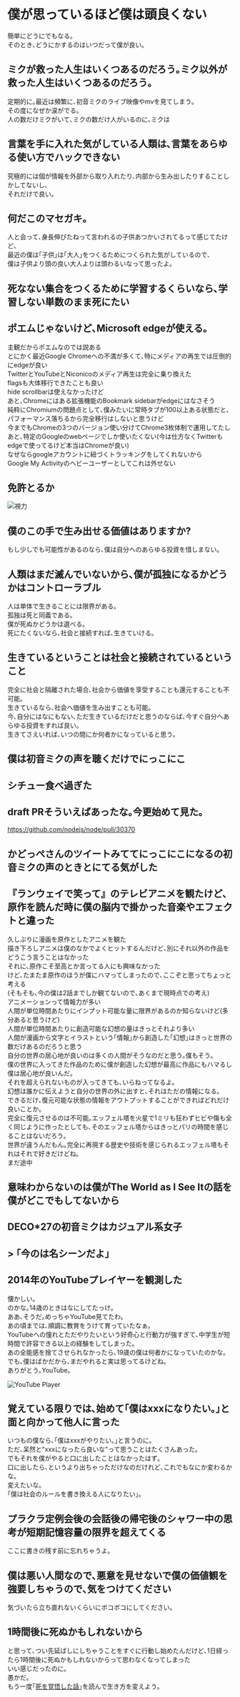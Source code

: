 # 僕が思っているほど僕は頭良くない

簡単にどうにでもなる｡  
そのとき､どうにかするのはいつだって僕が良い｡  

## ミクが救った人生はいくつあるのだろう｡ミク以外が救った人生はいくつあるのだろう｡

定期的に｡最近は頻繁に､初音ミクのライブ映像やmvを見てしまう｡  
その度になぜか涙がでる｡  
人の数だけミクがいて､ミクの数だけ人がいるのに､ミクは

## 言葉を手に入れた気がしている人類は､言葉をあらゆる使い方でハックできない

究極的には個が情報を外部から取り入れたり､内部から生み出したりすることしかしてないし､  
それだけで良い｡  

## 何だこのマセガキ｡

人と会って､身長伸びたねって言われるの子供あつかいされてるって感じてたけど､  
最近の僕は｢子供｣は｢大人｣をつくるためにつくられた気がしているので､  
僕は子供より頭の良い大人よりは頭わるいなって思ったよ｡  

## 死なない集合をつくるために学習するくらいなら､学習しない単数のまま死にたい

## ポエムじゃないけど､Microsoft edgeが使える｡

主観だからポエムなのでは説ある  
とにかく最近Google Chromeへの不満が多くて､特にメディアの再生では圧倒的にedgeが良い  
TwitterとYouTubeとNiconicoのメディア再生は完全に乗り換えた  
flagsも大体移行できたことも良い  
hide scrollbarは使えなかったけど  
あと､Chromeにはある拡張機能のBookmark sidebarがedgeにはなさそう  
純粋にChromiumの問題点として､僕みたいに常時タブが100以上ある状態だと､パフォーマンス落ちるから完全移行はしないと思うけど  
今までもChromeの3つのバージョン使い分けてChrome3枚体制で運用してたし  
あと､特定のGoogleのwebページでしか使いたくない(今は仕方なくTwitterもedgeで使ってるけど本当はChromeが良い)  
なぜならgoogleアカウントに紐づくトラッキングをしてくれないから  
Google My Activityのヘビーユーザーとしてこれは外せない  

## 免許とるか

![視力](https://github.com/anoriqq/anoriqq/blob/images/tCnQykwsfjbT9v387LRfSpTOiUGdIr.png)

## 僕のこの手で生み出せる価値はありますか?

もし少しでも可能性があるのなら､僕は自分へのあらゆる投資を惜しまない｡  

## 人類はまだ滅んでいないから､僕が孤独になるかどうかはコントローラブル

人は単体で生きることには限界がある｡  
孤独は死と同義である｡  
僕が死ぬかどうかは選べる｡  
死にたくないなら､社会と接続すれば､生きていける｡  

## 生きているということは社会と接続されているということ

完全に社会と隔離された場合､社会から価値を享受することも還元することも不可能｡  
生きているなら､社会へ価値を生み出すことも可能｡  
今､自分にはなにもない､ただ生きているだけだと思うのならば､今すぐ自分へあらゆる投資をすれば良い｡  
生きてさえいれば､いつの間にか何者かになっていると思う｡  

## 僕は初音ミクの声を聴くだけでにっこにこ

## シチュー食べ過ぎた

## draft PRそういえばあったな｡今更始めて見た｡

https://github.com/nodejs/node/pull/30370

## かどっぺさんのツイートみててにっこにこになるの初音ミクの声のときとにてる気がした

## 『ランウェイで笑って』のテレビアニメを観たけど､原作を読んだ時に僕の脳内で掛かった音楽やエフェクトと違った

久しぶりに漫画を原作としたアニメを観た  
描き下ろしアニメは僕のなかでよくヒットするんだけど､別にそれ以外の作品をどうこう言うことはなかった  
それに､原作こそ至高とか言ってる人にも興味なかった  
けど､たまたま原作のほうが僕にハマってしまったので､ここぞと思ってちょっと考える  
(そもそも､今の僕は2話までしか観てないので､あくまで現時点での考え)  
アニメーションって情報力が多い  
人間が単位時間あたりにインプット可能な量に限界があるのか知らないけど(多分あると思うけど)  
人間が単位時間あたりに創造可能な幻想の量はきっとそれより多い  
人間が漫画から文字とイラストという｢情報｣から創造した｢幻想｣はきっと世界の数だけあるのだろうと思う  
自分の世界の居心地が良いのは多くの人間がそうなのだと思う｡僕もそう｡  
僕の世界に入ってきた作品のために僕が創造した幻想が最高に作品にもハマるし僕は居心地が良いんだ｡  
それを超えられないものが入ってきても､いらねってなるよ｡  
幻想は誰かに伝えようと自分の世界の外に出すと､それはただの情報になる｡  
できるだけ､復元可能な状態の情報をアウトプットすることができればどれだけ良いことか｡  
完全に復元させるのは不可能｡エッフェル塔を火星で1ミリも狂わずヒビや傷も全く同じように作ったとしても､そのエッフェル塔からはきっとパリの時間を感じることはないだろう｡  
世界が違うんだもん｡完全に再現する歴史や技術を感じられるエッフェル塔もそれはそれで好きだけどね｡  
まだ途中

## 意味わからないのは僕がThe World as I See Itの話を僕がどこでもしてないから

## DECO*27の初音ミクはカジュアル系女子

## > ｢今のは名シーンだよ｣

## 2014年のYouTubeプレイヤーを観測した

懐かしい｡  
のかな｡14歳のときはなにしてたっけ｡  
ああ､そうだ｡めっちゃYouTube見てたわ｡  
あの頃までは､順調に教育をうけて育っていたなぁ｡  
YouTubeへの憧れとただやりたいという好奇心と行動力が強すぎて､中学生が短時間で許容できる以上の経験をしてしまった｡  
あの全能感を捨てさせられなかったら､19歳の僕は何者かになっていたのかな｡  
でも､僕はばかだから､まだやれると実は思ってるけどね｡  
ありがとう｡YouTube｡  

![YouTube Player](https://github.com/anoriqq/anoriqq/blob/images/GDRTH2ZxP1lg87fYQeHtn4wIbreWud.png)

## 覚えている限りでは､始めて｢僕はxxxになりたい｡｣と面と向かって他人に言った

いつもの僕なら､｢僕はxxxがやりたい｡｣と言うのに｡  
ただ､呆然と"xxxになったら良いな"って思うことはたくさんあった｡  
でもそれを僕がやると口に出したことはなかったはず｡  
口に出したら､というより出ちゃっただけなのだけれど､これでもなにか変わるかな｡  
変えたいな｡  
｢僕は社会のルールを書き換える人になりたい｣｡  

## プラクラ定例会後の会話後の帰宅後のシャワー中の思考が短期記憶容量の限界を超えてくる

ここに書きの残す前に忘れちゃうよ｡  

## 僕は悪い人間なので､悪意を見せないで僕の価値観を強要しちゃうので､気をつけてください

気づいたら立ち直れないくらいにボコボコにしてください｡  

## 1時間後に死ぬかもしれないから

と思って､つい先延ばしにしちゃうことをすぐに行動し始めたんだけど､1日経ったら1時間後に死ぬかもしれないからって思わなくなってしまった  
いい感じだったのに｡  
愚かだ｡  
もう一度｢[死を覚悟した話](https://note.com/waniko/n/nc9e56e217f4c)｣を読んで生き方を変えよう｡  
